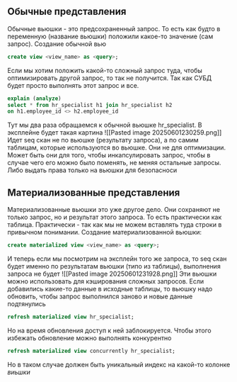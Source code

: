 ## Обычные представления
Обычные вьюшки - это предсохраненный запрос. То есть как будто в переменную (название вьюшки) положили какое-то значение (сам запрос). Создание обычной вью
```sql
create view <view_name> as <query>;
```
Если мы хотим положить какой-то сложный запрос туда, чтобы оптимизировать другой запрос, то так не получится. Так как СУБД будет просто выполнять этот запрос и все.
```sql
explain (analyze) 
select * from hr_specialist h1 join hr_specialist h2 
on h1.employee_id <> h2.employee_id
```
Тут мы два раза обращаемся к обычной вьюшке hr_specialist. В эксплейне будет такая картина
![[Pasted image 20250601230259.png]]
Идет seq скан не по вьюшке (результату запроса), а по самим таблицам, которые используются во вьюшке.
Они не для оптимизации. Может быть они для того, чтобы инкапсулировать запрос, чтобы в случае чего его можно было поменять, не меняя остальные запросы. Либо выдать права только на вьюшки для безопасноси
## Материализованные представления
Материализованные вьюшки это уже другое дело. Они сохраняют не только запрос, но и результат этого запроса. То есть практически как таблица. Практически - так как мы не можем вставлять туда строки в привычном понимании.
Создание материализованной вьюшки:
```sql
create materialized view <view_name> as <query>;
```
И теперь если мы посмотрим на эксплейн того же запроса, то seq скан будет именно по результатам вьюшки (типо из таблицы), выполнения запроса не будет
![[Pasted image 20250601231928.png]]
Эти вьюшки можно использовать для кэширования сложных запросов. Если добавились какие-то данные в исходные таблицы, то вьюшку надо обновить, чтобы запрос выполнился заново и новые данные подтянулись
```sql
refresh materialized view hr_specialist;
```
Но на время обновления доступ к ней заблокируется. Чтобы этого избежать обновление можно выполнять конкурентно
```sql
refresh materialized view concurrently hr_specialist;
```
Но в таком случае должен быть уникальный индекс на какой-то колонке *виьшки*